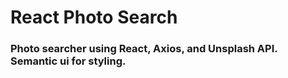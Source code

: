 #  React Photo Search

###  Photo searcher using React, Axios, and Unsplash API. Semantic ui for styling.